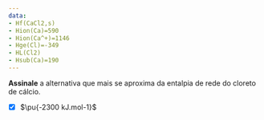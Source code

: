 ```yaml
---
data:
- Hf(CaCl2,s)
- Hion(Ca)=590
- Hion(Ca^+)=1146
- Hge(Cl)=-349
- HL(Cl2)
- Hsub(Ca)=190
---
```


**Assinale** a alternativa que mais se aproxima da entalpia de rede do cloreto de cálcio.

- [x] $\pu{-2300 kJ.mol-1}$

